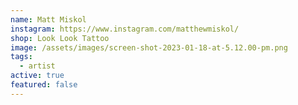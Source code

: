 ```yaml
---
name: Matt Miskol
instagram: https://www.instagram.com/matthewmiskol/
shop: Look Look Tattoo
image: /assets/images/screen-shot-2023-01-18-at-5.12.00-pm.png
tags:
  - artist
active: true
featured: false
---
```

